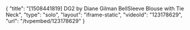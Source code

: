 {
    "title": "[1508441819] DG2 by Diane Gilman BellSleeve Blouse with Tie Neck",
    "type": "solo",
    "layout": "iframe-static",
    "videoId": "123178629",
    "url": "\/tvpembed\/123178629"
}